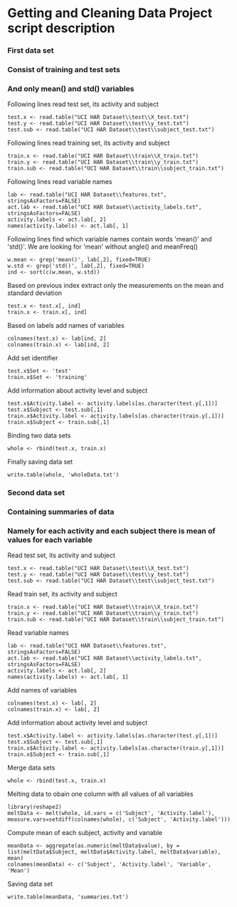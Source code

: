 Getting and Cleaning Data
Project script description
=========================


### First data set
### Consist of training and test sets
### And only mean() and std() variables

Following lines read test set, its activity and subject
```{r}
test.x <- read.table("UCI HAR Dataset\\test\\X_test.txt")
test.y <- read.table("UCI HAR Dataset\\test\\y_test.txt")
test.sub <- read.table("UCI HAR Dataset\\test\\subject_test.txt")
```

Following lines read training set, its activity and subject
```{r}
train.x <- read.table("UCI HAR Dataset\\train\\X_train.txt")
train.y <- read.table("UCI HAR Dataset\\train\\y_train.txt")
train.sub <- read.table("UCI HAR Dataset\\train\\subject_train.txt")
```

Following lines read variable names
```{r}
lab <- read.table("UCI HAR Dataset\\features.txt", stringsAsFactors=FALSE)
act.lab <- read.table("UCI HAR Dataset\\activity_labels.txt", stringsAsFactors=FALSE)
activity.labels <- act.lab[, 2]
names(activity.labels) <- act.lab[, 1]
```

Following lines find which variable names contain words 'mean()' and 'std()'.
We are looking for 'mean' without angle() and meanFreq()
```{r}
w.mean <- grep('mean()', lab[,2], fixed=TRUE)
w.std <- grep('std()', lab[,2], fixed=TRUE)
ind <- sort(c(w.mean, w.std))
```

Based on previous index extract only the measurements on the mean and standard deviation
```{r}
test.x <- test.x[, ind]
train.x <- train.x[, ind]
```

Based on labels add names of variables
```{r}
colnames(test.x) <- lab[ind, 2]
colnames(train.x) <- lab[ind, 2]
```

Add set identifier
```{r}
test.x$Set <- 'test'
train.x$Set <- 'training'
```

Add information about activity level and subject
```{r}
test.x$Activity.label <- activity.labels[as.character(test.y[,1])]
test.x$Subject <- test.sub[,1]
train.x$Activity.label <- activity.labels[as.character(train.y[,1])]
train.x$Subject <- train.sub[,1]
```

Binding two data sets
```{r}
whole <- rbind(test.x, train.x)
```

Finally saving data set
```{r}
write.table(whole, 'wholeData.txt')
```

### Second data set
### Containing summaries of data
### Namely for each activity and each subject there is mean of values for each variable

Read test set, its activity and subject
```
test.x <- read.table("UCI HAR Dataset\\test\\X_test.txt")
test.y <- read.table("UCI HAR Dataset\\test\\y_test.txt")
test.sub <- read.table("UCI HAR Dataset\\test\\subject_test.txt")
```

Read train set, its activity and subject
```
train.x <- read.table("UCI HAR Dataset\\train\\X_train.txt")
train.y <- read.table("UCI HAR Dataset\\train\\y_train.txt")
train.sub <- read.table("UCI HAR Dataset\\train\\subject_train.txt")
```

Read variable names
```
lab <- read.table("UCI HAR Dataset\\features.txt", stringsAsFactors=FALSE)
act.lab <- read.table("UCI HAR Dataset\\activity_labels.txt", stringsAsFactors=FALSE)
activity.labels <- act.lab[, 2]
names(activity.labels) <- act.lab[, 1]
```

Add names of variables
```
colnames(test.x) <- lab[, 2]
colnames(train.x) <- lab[, 2]
```

Add information about activity level and subject
```
test.x$Activity.label <- activity.labels[as.character(test.y[,1])]
test.x$Subject <- test.sub[,1]
train.x$Activity.label <- activity.labels[as.character(train.y[,1])]
train.x$Subject <- train.sub[,1]
```

Merge data sets
```
whole <- rbind(test.x, train.x)
```

Melting data to obain one column with all values of all variables
```
library(reshape2)
meltData <- melt(whole, id.vars = c('Subject', 'Activity.label'), measure.vars=setdiff(colnames(whole), c('Subject', 'Activity.label')))
```

Compute mean of each subject, activity and variable
```
meanData <- aggregate(as.numeric(meltData$value), by = list(meltData$Subject, meltData$Activity.label, meltData$variable), mean)
colnames(meanData) <- c('Subject', 'Activity.label', 'Variable', 'Mean')
```

Saving data set
```
write.table(meanData, 'summaries.txt')
```
